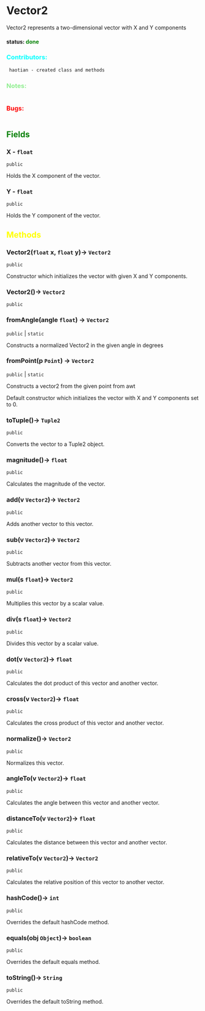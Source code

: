 # Vector2  
Vector2 represents a two-dimensional vector with X and Y components

#### status: <span style="color:green;">done</span>
### <span style="color:cyan;">Contributors:</span>
<!--put your names here between the ``` if you worked on it, and put what you did-->
```diff
 haotian - created class and methods
```
### <span style="color:lightgreen;">Notes:</span>
```diff

```
### <span style="color:red;">Bugs:</span>
```diff
```
## <span style="color:green;">Fields</span>

### X - `float`
`public`

Holds the X component of the vector.

### Y - `float`
`public`

Holds the Y component of the vector.

## <span style="color:yellow;">Methods</span>

### Vector2(`float` x, `float` y)-> `Vector2`
`public` 

Constructor which initializes the vector with given X and Y components.

### Vector2()-> `Vector2`
`public` 

### fromAngle(angle `float`) -> `Vector2`
`public` | `static`

Constructs a normalized Vector2 in the given angle in degrees

### fromPoint(p `Point`) -> `Vector2`
`public` | `static`

Constructs a vector2 from the given point from awt

Default constructor which initializes the vector with X and Y components set to 0.

### toTuple()-> `Tuple2`
`public` 

Converts the vector to a Tuple2 object.

### magnitude()-> `float`
`public` 

Calculates the magnitude of the vector.

### add(v `Vector2`)-> `Vector2`
`public` 

Adds another vector to this vector.

### sub(v `Vector2`)-> `Vector2`
`public` 

Subtracts another vector from this vector.

### mul(s `float`)-> `Vector2`
`public`  

Multiplies this vector by a scalar value.

### div(s `float`)-> `Vector2`
`public` 

Divides this vector by a scalar value.

### dot(v `Vector2`)-> `float`
`public` 

Calculates the dot product of this vector and another vector.

### cross(v `Vector2`)-> `float`
`public` 

Calculates the cross product of this vector and another vector.

### normalize()-> `Vector2`
`public` 

Normalizes this vector.

### angleTo(v `Vector2`)-> `float`
`public` 

Calculates the angle between this vector and another vector.

### distanceTo(v `Vector2`)-> `float`
`public` 

Calculates the distance between this vector and another vector.

### relativeTo(v `Vector2`)-> `Vector2`
`public` 

Calculates the relative position of this vector to another vector.

### hashCode()-> `int`
`public` 

Overrides the default hashCode method.

### equals(obj `Object`)-> `boolean`
`public` 

Overrides the default equals method.

### toString()-> `String`
`public` 

Overrides the default toString method.

